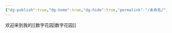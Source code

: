 ```yaml
---
{"dg-publish":true,"dg-home":true,"dg-hide":true,"permalink":"/未命名/","hide":true,"tags":["gardenEntry"],"dgPassFrontmatter":true,"noteIcon":"","created":"2023-05-28T17:33:30.933+08:00","updated":"2023-05-28T19:53:08.976+08:00"}
---
```



欢迎来到我的[[数字花园\|数字花园]]
